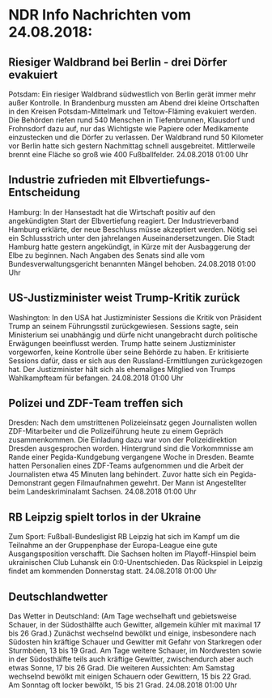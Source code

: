# NDR Info Nachrichten vom 24.08.2018:


## Riesiger Waldbrand bei Berlin - drei Dörfer evakuiert
Potsdam: Ein riesiger Waldbrand südwestlich von Berlin gerät immer mehr außer Kontrolle. In Brandenburg mussten am Abend drei kleine Ortschaften in den Kreisen Potsdam-Mittelmark und Teltow-Fläming evakuiert werden. Die Behörden riefen rund 540 Menschen in Tiefenbrunnen, Klausdorf und Frohnsdorf dazu auf, nur das Wichtigste wie Papiere oder Medikamente einzustecken und die Dörfer zu verlassen. Der Waldbrand rund 50 Kilometer vor Berlin hatte sich gestern Nachmittag schnell ausgebreitet. Mittlerweile brennt eine Fläche so groß wie 400 Fußballfelder. 24.08.2018 01:00 Uhr 

## Industrie zufrieden mit Elbvertiefungs-Entscheidung
Hamburg: In der Hansestadt hat die Wirtschaft positiv auf den angekündigten Start der Elbvertiefung reagiert. Der Industrieverband Hamburg erklärte, der neue Beschluss müsse akzeptiert werden. Nötig sei ein Schlussstrich unter den jahrelangen Auseinandersetzungen. Die Stadt Hamburg hatte gestern angekündigt, in Kürze mit der Ausbaggerung der Elbe zu beginnen. Nach Angaben des Senats sind alle vom Bundesverwaltungsgericht benannten Mängel behoben. 24.08.2018 01:00 Uhr 

## US-Justizminister weist Trump-Kritik zurück
Washington: In den USA hat Justizminister Sessions die Kritik von Präsident Trump an seinem Führungsstil zurückgewiesen. Sessions sagte, sein Ministerium sei unabhängig und dürfe nicht unangebracht durch politische Erwägungen beeinflusst werden. Trump hatte seinem Justizminister vorgeworfen, keine Kontrolle über seine Behörde zu haben. Er kritisierte Sessions dafür, dass er sich aus den Russland-Ermittlungen zurückgezogen hat. Der Justizminister hält sich als ehemaliges Mitglied von Trumps Wahlkampfteam für befangen. 24.08.2018 01:00 Uhr 

## Polizei und ZDF-Team treffen sich
Dresden: Nach dem umstrittenen Polizeieinsatz gegen Journalisten wollen ZDF-Mitarbeiter und die Polizeiführung heute zu einem Gepräch zusammenkommen. Die Einladung dazu war von der Polizeidirektion Dresden ausgesprochen worden. Hintergrund sind die Vorkommnisse am Rande einer Pegida-Kundgebung vergangene Woche in Dresden. Beamte hatten Personalien eines ZDF-Teams aufgenommen und die Arbeit der Journalisten etwa 45 Minuten lang behindert. Zuvor hatte sich ein Pegida-Demonstrant gegen Filmaufnahmen gewehrt. Der Mann ist Angestellter beim Landeskriminalamt Sachsen. 24.08.2018 01:00 Uhr 

## RB Leipzig spielt torlos in der Ukraine
Zum Sport: Fußball-Bundesligist RB Leipzig hat sich im Kampf um die Teilnahme an der Gruppenphase der Europa-League eine gute Ausgangsposition verschafft. Die Sachsen holten im Playoff-Hinspiel beim ukrainischen Club Luhansk ein 0:0-Unentschieden. Das Rückspiel in Leipzig findet am kommenden Donnerstag statt. 24.08.2018 01:00 Uhr 

## Deutschlandwetter
Das Wetter in Deutschland:
(Am Tage wechselhaft und gebietsweise Schauer, in der Südosthälfte auch Gewitter, allgemein kühler mit maximal 17 bis 26 Grad.) Zunächst wechselnd bewölkt und einige, insbesondere nach Südosten hin kräftige Schauer und Gewitter mit Gefahr von Starkregen oder Sturmböen, 13 bis 19 Grad. Am Tage weitere Schauer, im Nordwesten sowie in der Südosthälfte teils auch kräftige Gewitter, zwischendurch aber auch etwas Sonne, 17 bis 26 Grad. Die weiteren Aussichten: Am Samstag wechselnd bewölkt mit einigen Schauern oder Gewittern, 15 bis 22 Grad. Am Sonntag oft locker bewölkt, 15 bis 21 Grad. 24.08.2018 01:00 Uhr 

